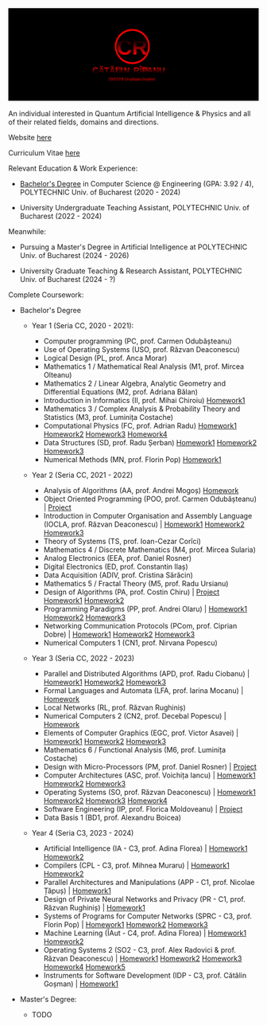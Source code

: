 <img src=https://github.com/Catalin-Ripanu/Catalin-Ripanu/raw/main/Catalin-Ripanu.svg/>

An individual interested in Quantum Artificial Intelligence & Physics and all of their related fields, domains and directions.

Website [here](https://Catalin-Ripanu.github.io/)

Curriculum Vitae [here](https://github.com/Catalin-Ripanu/curriculum-vitae/blob/main/__CV_CR_.pdf)

Relevant Education & Work Experience:

- [Bachelor's Degree](https://github.com/Catalin-Ripanu/Bachelor_Thesis) in Computer Science @ Engineering (GPA: 3.92 / 4), POLYTECHNIC Univ. of Bucharest (2020 - 2024)

- University Undergraduate Teaching Assistant, POLYTECHNIC Univ. of Bucharest (2022 - 2024)

Meanwhile:

- Pursuing a Master's Degree in Artificial Intelligence at POLYTECHNIC Univ. of Bucharest (2024 - 2026)

- University Graduate Teaching & Research Assistant, POLYTECHNIC Univ. of Bucharest (2024 - ?)

Complete Coursework:

- Bachelor's Degree
  - Year 1 (Seria CC, 2020 - 2021):
    - Computer programming (PC, prof. Carmen Odubășteanu)
    - Use of Operating Systems (USO, prof. Răzvan Deaconescu)
    - Logical Design (PL, prof. Anca Morar)
    - Mathematics 1 / Mathematical Real Analysis (M1, prof. Mircea Olteanu)
    - Mathematics 2 / Linear Algebra, Analytic Geometry and Differential Equations (M2, prof. Adriana Bălan) 
    - Introduction in Informatics (II, prof. Mihai Chiroiu) [Homework1](https://github.com/Catalin-Ripanu/HW1_II)
    - Mathematics 3 / Complex Analysis & Probability Theory and Statistics (M3, prof. Luminița Costache)
    - Computational Physics (FC, prof. Adrian Radu) [Homework1](https://github.com/Catalin-Ripanu/HW1_FC) [Homework2](https://github.com/Catalin-Ripanu/HW2_FC) [Homework3](https://github.com/Catalin-Ripanu/HW3_FC) [Homework4](https://github.com/Catalin-Ripanu/HW4_FC)
    - Data Structures (SD, prof. Radu Șerban) [Homework1](https://github.com/Catalin-Ripanu/HW1_SD) [Homework2](https://github.com/Catalin-Ripanu/HW2_SD) [Homework3](https://github.com/Catalin-Ripanu/HW3_SD)
    - Numerical Methods (MN, prof. Florin Pop) [Homework1](https://github.com/Catalin-Ripanu/HW1_MN)
  
  - Year 2 (Seria CC, 2021 - 2022)
    - Analysis of Algorithms (AA, prof. Andrei Mogoș) [Homework](https://github.com/Catalin-Ripanu/HW_AA)
    - Object Oriented Programming (POO, prof. Carmen Odubășteanu) | [Project](https://github.com/Catalin-Ripanu/Project_POO)
    - Introduction in Computer Organisation and Assembly Language (IOCLA, prof. Răzvan Deaconescu) | [Homework1](https://github.com/Catalin-Ripanu/HW1_IOCLA) [Homework2](https://github.com/Catalin-Ripanu/HW2_IOCLA) [Homework3](https://github.com/Catalin-Ripanu/HW3_IOCLA)
    - Theory of Systems (TS, prof. Ioan-Cezar Corîci)
    - Mathematics 4 / Discrete Mathematics (M4, prof. Mircea Sularia)
    - Analog Electronics (EEA, prof. Daniel Rosner)
    - Digital Electronics (ED, prof. Constantin Ilaș)
    - Data Acquisition (ADIV, prof. Cristina Sărăcin)
    - Mathematics 5 / Fractal Theory (M5, prof. Radu Ursianu)
    - Design of Algorithms (PA, prof. Costin Chiru) | [Project](https://github.com/Catalin-Ripanu/Project_PA) [Homework1](https://github.com/Catalin-Ripanu/HW1_PA) [Homework2](https://github.com/Catalin-Ripanu/HW2_PA)
    - Programming Paradigms (PP, prof. Andrei Olaru) | [Homework1](https://github.com/Catalin-Ripanu/HW1_PP) [Homework2](https://github.com/Catalin-Ripanu/HW2_PP) [Homework3](https://github.com/Catalin-Ripanu/HW3_PP)
    - Networking Communication Protocols (PCom, prof. Ciprian Dobre) | [Homework1](https://github.com/Catalin-Ripanu/HW1_PCOM) [Homework2](https://github.com/Catalin-Ripanu/HW2_PCOM) [Homework3](https://github.com/Catalin-Ripanu/HW3_PCOM)
    - Numerical Computers 1 (CN1, prof. Nirvana Popescu)
  
  - Year 3 (Seria CC, 2022 - 2023)
    - Parallel and Distributed Algorithms (APD, prof. Radu Ciobanu) | [Homework1](https://github.com/Catalin-Ripanu/HW1_APD) [Homework2](https://github.com/Catalin-Ripanu/HW2_APD) [Homework3](https://github.com/Catalin-Ripanu/HW3_APD)
    - Formal Languages and Automata (LFA, prof. Iarina Mocanu) | [Homework](https://github.com/Catalin-Ripanu/HW_LFA)
    - Local Networks (RL, prof. Răzvan Rughiniș)
    - Numerical Computers 2 (CN2, prof. Decebal Popescu) | [Homework](https://github.com/Catalin-Ripanu/HW_CN2)
    - Elements of Computer Graphics (EGC, prof. Victor Asavei) | [Homework1](https://github.com/Catalin-Ripanu/HW1_EGC) [Homework2](https://github.com/Catalin-Ripanu/HW2_EGC) [Homework3](https://github.com/Catalin-Ripanu/HW3_EGC)
    - Mathematics 6 / Functional Analysis (M6, prof. Luminița Costache)
    - Design with Micro-Processors (PM, prof. Daniel Rosner) | [Project](https://github.com/Catalin-Ripanu/Project_PM)
    - Computer Architectures (ASC, prof. Voichița Iancu) | [Homework1](https://github.com/Catalin-Ripanu/HW1_ASC) [Homework2](https://github.com/Catalin-Ripanu/HW2_ASC) [Homework3](https://github.com/Catalin-Ripanu/HW3_ASC)
    - Operating Systems (SO, prof. Răzvan Deaconescu) | [Homework1](https://github.com/Catalin-Ripanu/HW1_SO) [Homework2](https://github.com/Catalin-Ripanu/HW2_SO) [Homework3](https://github.com/Catalin-Ripanu/HW3_SO) [Homework4](https://github.com/Catalin-Ripanu/HW4_SO)
    - Software Engineering (IP, prof. Florica Moldoveanu) | [Project](https://github.com/Catalin-Ripanu/HW1_IP)
    - Data Basis 1 (BD1, prof. Alexandru Boicea)
  
  - Year 4 (Seria C3, 2023 - 2024)
    - Artificial Intelligence (IA - C3, prof. Adina Florea) | [Homework1](https://github.com/Catalin-Ripanu/HW1_IA) [Homework2](https://github.com/Catalin-Ripanu/HW2_IA)
    - Compilers (CPL - C3, prof. Mihnea Muraru) | [Homework1](https://github.com/Catalin-Ripanu/HW1_CPL) [Homework2](https://github.com/Catalin-Ripanu/HW2_CPL)
    - Parallel Architectures and Manipulations (APP - C1, prof. Nicolae Țăpuș) | [Homework1](https://github.com/Catalin-Ripanu/HW1_APP)
    - Design of Private Neural Networks and Privacy (PR - C1, prof. Răzvan Rughiniș) | [Homework1](https://github.com/Catalin-Ripanu/HW1_PR)
    - Systems of Programs for Computer Networks (SPRC - C3, prof. Florin Pop) | [Homework1](https://github.com/Catalin-Ripanu/HW1_SPRC) [Homework2](https://github.com/Catalin-Ripanu/HW2_SPRC) [Homework3](https://github.com/Catalin-Ripanu/HW3_SPRC)
    - Machine Learning (ÎAut - C4, prof. Adina Florea) | [Homework1](https://github.com/Catalin-Ripanu/HW1_IAut) [Homework2](https://github.com/Catalin-Ripanu/HW2_IAut)
    - Operating Systems 2 (SO2 - C3, prof. Alex Radovici & prof. Răzvan Deaconescu) | [Homework1](https://github.com/Catalin-Ripanu/HW1_SO2) [Homework2](https://github.com/Catalin-Ripanu/HW2_SO2) [Homework3](https://github.com/Catalin-Ripanu/HW3_SO2) [Homework4](https://github.com/Catalin-Ripanu/HW4_SO2) [Homework5](https://github.com/Catalin-Ripanu/HW5_SO2)
    - Instruments for Software Development (IDP - C3, prof. Cătălin Goșman) | [Homework1](https://github.com/Catalin-Ripanu/HW1_IDP)
   
- Master's Degree:
  - TODO
